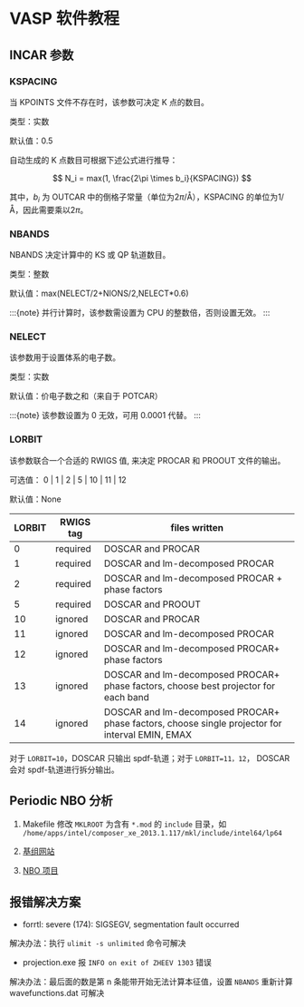 # VASP 软件教程

## INCAR 参数

### KSPACING

当 KPOINTS 文件不存在时，该参数可决定 K 点的数目。

类型：实数

默认值：0.5

自动生成的 K 点数目可根据下述公式进行推导：

$$
N_i = max(1, \frac{2\pi \times b_i}{KSPACING})
$$

其中，$b_i$ 为 OUTCAR 中的倒格子常量（单位为$2\pi/$Å），KSPACING 的单位为$1/$Å，因此需要乘以$2\pi$。

### NBANDS

NBANDS 决定计算中的 KS 或 QP 轨道数目。

类型：整数

默认值：max(NELECT/2+NIONS/2,NELECT\*0.6)

:::{note}
并行计算时，该参数需设置为 CPU 的整数倍，否则设置无效。
:::

### NELECT

该参数用于设置体系的电子数。

类型：实数

默认值：价电子数之和（来自于 POTCAR）

:::{note}
该参数设置为 0 无效，可用 0.0001 代替。
:::

### LORBIT

该参数联合一个合适的 RWIGS 值, 来决定 PROCAR 和 PROOUT 文件的输出。

可选值： 0 | 1 | 2 | 5 | 10 | 11 | 12

默认值：None

| LORBIT | RWIGS tag | files written                                                                                   |
| ------ | --------- | ----------------------------------------------------------------------------------------------- |
| 0      | required  | DOSCAR and PROCAR                                                                               |
| 1      | required  | DOSCAR and lm-decomposed PROCAR                                                                 |
| 2      | required  | DOSCAR and lm-decomposed PROCAR + phase factors                                                 |
| 5      | required  | DOSCAR and PROOUT                                                                               |
| 10     | ignored   | DOSCAR and PROCAR                                                                               |
| 11     | ignored   | DOSCAR and lm-decomposed PROCAR                                                                 |
| 12     | ignored   | DOSCAR and lm-decomposed PROCAR+ phase factors                                                  |
| 13     | ignored   | DOSCAR and lm-decomposed PROCAR+ phase factors, choose best projector for each band             |
| 14     | ignored   | DOSCAR and lm-decomposed PROCAR+ phase factors, choose single projector for interval EMIN, EMAX |

对于 `LORBIT=10`，DOSCAR 只输出 spdf-轨道；对于 `LORBIT=11，12`， DOSCAR 会对 spdf-轨道进行拆分输出。

## Periodic NBO 分析

1. Makefile 修改 `MKLROOT` 为含有 `*.mod` 的 `include` 目录，如 `/home/apps/intel/composer_xe_2013.1.117/mkl/include/intel64/lp64`

2. [基组网站](https://www.basissetexchange.org/)

3. [NBO 项目](https://github.com/jrschmidt2/periodic-NBO)

## 报错解决方案

- forrtl: severe (174): SIGSEGV, segmentation fault occurred

解决办法：执行 `ulimit -s unlimited` 命令可解决

- projection.exe 报 `INFO on exit of ZHEEV 1303` 错误

解决办法：最后面的数是第 n 条能带开始无法计算本征值，设置 `NBANDS` 重新计算 wavefunctions.dat 可解决
